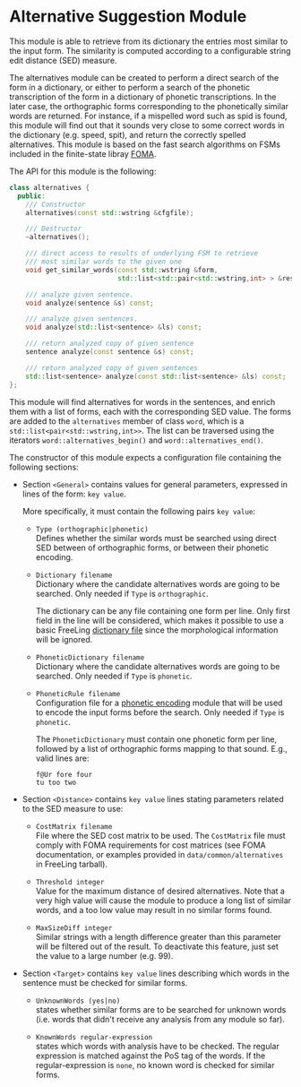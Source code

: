 # Alternative Suggestion Module

This module is able to retrieve from its dictionary the entries most similar to the input form. The similarity is computed according to a configurable string edit distance (SED) measure.

The alternatives module can be created to perform a direct search of the form in a dictionary, or either to perform a search of the phonetic transcription of the form in a dictionary of phonetic transcriptions. In the later case, the orthographic forms corresponding to the phonetically similar words are returned. For instance, if a mispelled word such as spid is found, this module will find out that it sounds very close to some correct words in the dictionary (e.g. speed, spit), and return the correctly spelled alternatives. This module is based on the fast search algorithms on FSMs included in the finite-state libray [FOMA](http://code.google.com/p/foma).

The API for this module is the following:

```C++
class alternatives {
  public:
    /// Constructor
    alternatives(const std::wstring &cfgfile);

    /// Destructor
    ~alternatives();

    /// direct access to results of underlying FSM to retrieve
    /// most similar words to the given one
    void get_similar_words(const std::wstring &form,  
                           std::list<std::pair<std::wstring,int> > &results) const;

    /// analyze given sentence.
    void analyze(sentence &s) const;

    /// analyze given sentences.
    void analyze(std::list<sentence> &ls) const;

    /// return analyzed copy of given sentence
    sentence analyze(const sentence &s) const;

    /// return analyzed copy of given sentences
    std::list<sentence> analyze(const std::list<sentence> &ls) const;
};
```

This module will find alternatives for words in the sentences, and enrich them with a list of forms, each with the corresponding SED value. The forms are added to the `alternatives` member of class `word`, which is a `std::list<pair<std::wstring,int>>`. The list can be traversed using the iterators `word::alternatives_begin()` and `word::alternatives_end()`.

The constructor of this module expects a configuration file containing the following sections:

*   Section `<General>` contains values for general parameters, expressed in lines of the form: `key value`.

    More specifically, it must contain the following pairs `key value`:

    * `Type (orthographic|phonetic)`  
      Defines whether the similar words must be searched using direct SED between of orthographic forms, or between their phonetic encoding.

    * `Dictionary filename`  
       Dictionary where the candidate alternatives words are going to be searched.
       Only needed if `Type` is `orthographic`.

       The dictionary can be any file containing one form per line. Only first field in the line will be considered, which makes it possible to use a basic FreeLing [dictionary file](dictionary.md) since the morphological information will be ignored.

    * `PhoneticDictionary filename`  
       Dictionary where the candidate alternatives words are going to be searched.
       Only needed if `Type` is `phonetic`.

    * `PhoneticRule filename`  
       Configuration file for a [phonetic encoding](phonetics.md) module that will be used to encode the input forms before the search.
       Only needed if `Type` is `phonetic`.

       The `PhoneticDictionary` must contain one phonetic form per line, followed by a list of orthographic forms mapping to that sound. 
       E.g., valid lines are:

       ```
       f@Ur fore four
       tu too two
       ``` 

*   Section `<Distance>` contains `key value` lines stating parameters related to the SED measure to use:

    * `CostMatrix filename`  
      File where the SED cost matrix to be used. The `CostMatrix` file must comply with FOMA requirements for cost matrices (see FOMA documentation, or examples provided in `data/common/alternatives` in FreeLing tarball).

    * `Threshold integer`  
      Value for the maximum distance of desired alternatives. Note that a very high value will cause the module to produce a long list of similar words, and a too low value may result in no similar forms found.

    * `MaxSizeDiff integer`  
      Similar strings with a length difference greater than this parameter will be filtered out of the result. To deactivate this feature, just set the value to a large number (e.g. 99).

* Section `<Target>` contains `key value` lines describing which words in the sentence must be checked for similar forms.

    * `UnknownWords (yes|no)`  
      states whether similar forms are to be searched for unknown words (i.e. words that didn't receive any analysis from any module so far).

    * `KnownWords regular-expression`  
      states which words with analysis have to be checked. The regular expression is matched against the PoS tag of the words. If the regular-expression is `none`, no known word is checked for similar forms.
